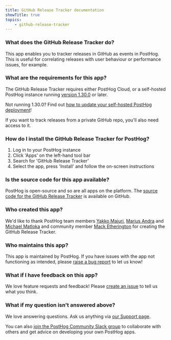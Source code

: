```yaml
---
title: GitHub Release Tracker documentation
showTitle: true
topics:
    - github-release-tracker
---
```


### What does the GitHub Release Tracker do?

This app enables you to tracker releases in GitHub as events in PostHog. This is useful for correlating releases with user behaviour or performance issues, for example. 

### What are the requirements for this app?

The GitHub Release Tracker requires either PostHog Cloud, or a self-hosted PostHog instance running [version 1.30.0](https://posthog.com/blog/the-posthog-array-1-30-0) or later. 

Not running 1.30.0? Find out [how to update your self-hosted PostHog deployment](https://posthog.com/docs/self-host/configure/upgrading-posthog)!

If you want to track releases from a private GitHub repo, you'll also need access to it. 

### How do I install the GitHub Release Tracker for PostHog?

1. Log in to your PostHog instance
2. Click 'Apps' on the left-hand tool bar
3. Search for 'GitHub Release Tracker' 
4. Select the app, press 'Install' and follow the on-screen instructions

### Is the source code for this app available?

PostHog is open-source and so are all apps on the platform. The [source code for the GitHub Release Tracker](https://github.com/PostHog/currency-normalization-plugin) is available on GitHub. 

### Who created this app?

We'd like to thank PostHog team members [Yakko Majuri](https://github.com/yakkomajuri), [Marius Andra](https://github.com/mariusandra) and [Michael Matloka](https://github.com/Twixes) and community member [Mack Etherington](https://github.com/mether) for creating the GitHub Release Tracker. 

### Who maintains this app?

This app is maintained by PostHog. If you have issues with the app not functioning as intended, please [raise a bug report](https://github.com/PostHog/posthog/issues/new?assignees=&labels=bug&template=bug_report.md) to let us know!

### What if I have feedback on this app?

We love feature requests and feedback! Please [create an issue](https://github.com/PostHog/posthog/issues/new?assignees=&labels=enhancement%2C+feature&template=feature_request.md) to tell us what you think. 

### What if my question isn't answered above?

We love answering questions. Ask us anything via [our Support page](/questions).

You can also [join the PostHog Community Slack group](/slack) to collaborate with others and get advice on developing your own PostHog apps.